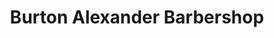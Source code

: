 ---
title: "Burton Alexander Barbershop"
url: /campbell/burton-alexander-barbershop/
shop: Friseur
---
